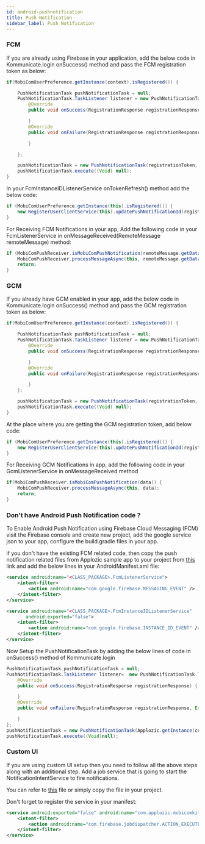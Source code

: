 ```yaml
---
id: android-pushnotification
title: Push Notification
sidebar_label: Push Notification
---
```

### FCM

If you are already using Firebase in your application, add the below code in Kommunicate.login onSuccess() method and pass the FCM registration token as below:
```java
if(MobiComUserPreference.getInstance(context).isRegistered()) {

    PushNotificationTask pushNotificationTask = null;         
    PushNotificationTask.TaskListener listener = new PushNotificationTask.TaskListener() {                  
        @Override           
        public void onSuccess(RegistrationResponse registrationResponse) {   

        }            
        @Override          
        public void onFailure(RegistrationResponse registrationResponse, Exception exception) {

        } 

    };                    

    pushNotificationTask = new PushNotificationTask(registrationToken, listener, mActivity);            
    pushNotificationTask.execute((Void) null);  
}
```
In your FcmInstanceIDListenerService onTokenRefresh() method add the below code:

```java
if (MobiComUserPreference.getInstance(this).isRegistered()) {
    new RegisterUserClientService(this).updatePushNotificationId(registrationToken);
}
```

For Receiving FCM Notifications in your app, Add the following code in your FcmListenerService in onMessageReceived(RemoteMessage remoteMessage) method:
```java
if (MobiComPushReceiver.isMobiComPushNotification(remoteMessage.getData())) {
    MobiComPushReceiver.processMessageAsync(this, remoteMessage.getData());
    return;
}
```
### GCM

If you already have GCM enabled in your app, add the below code in Kommunicate.login onSuccess() method and pass the GCM registration token as below:
```java
if(MobiComUserPreference.getInstance(context).isRegistered()) {

    PushNotificationTask pushNotificationTask = null;         
    PushNotificationTask.TaskListener listener = new PushNotificationTask.TaskListener() {                  
        @Override           
        public void onSuccess(RegistrationResponse registrationResponse) {   

        }            
        @Override          
        public void onFailure(RegistrationResponse registrationResponse, Exception exception) {

        } 
    };                    

    pushNotificationTask = new PushNotificationTask(registrationToken, listener, mActivity);            
    pushNotificationTask.execute((Void) null);  
}
```
At the place where you are getting the GCM registration token, add below code:
```java
if (MobiComUserPreference.getInstance(this).isRegistered()) {
    new RegisterUserClientService(this).updatePushNotificationId(registrationToken);
}
```
For Receiving GCM Notifications in app, add the following code in your GcmListenerService in onMessageReceived method
```java
if(MobiComPushReceiver.isMobiComPushNotification(data)) {            
    MobiComPushReceiver.processMessageAsync(this, data);               
    return;          
}
```

### Don't have Android Push Notification code ?
To Enable Android Push Notification using Firebase Cloud Messaging (FCM) visit the Firebase console and create new project, add the google service json to your app, configure the build.gradle files in your app.

if you don't have the existing FCM related code, then copy the push notification related files from Applozic sample app to your project from [this](https://github.com/AppLozic/Applozic-Android-SDK/tree/master/app/src/main/java/com/applozic/mobicomkit/sample/pushnotification)
 link and add the below lines in your AndroidManifest.xml file:

```xml
<service android:name="<CLASS_PACKAGE>.FcmListenerService">
    <intent-filter>
        <action android:name="com.google.firebase.MESSAGING_EVENT" />
    </intent-filter>
</service>

<service android:name="<CLASS_PACKAGE>.FcmInstanceIDListenerService"
       android:exported="false">
    <intent-filter>
        <action android:name="com.google.firebase.INSTANCE_ID_EVENT" />
    </intent-filter>
</service>
```
Now Setup the PushNotificationTask by adding the below lines of code in onSuccess() method of Kommunicate.login
```java
PushNotificationTask pushNotificationTask = null;
PushNotificationTask.TaskListener listener=  new PushNotificationTask.TaskListener() {
    @Override
    public void onSuccess(RegistrationResponse registrationResponse) {

    }
    @Override
    public void onFailure(RegistrationResponse registrationResponse, Exception exception) {

    }
};
pushNotificationTask = new PushNotificationTask(Applozic.getInstance(context).getDeviceRegistrationId(),listener,context);
pushNotificationTask.execute((Void)null);
```

### Custom UI

If you are using custom UI setup then you need to follow all the above steps along with an additional step. Add a job service that is going to start the NotificationIntentService to fire notifications.

You can refer to [this](https://github.com/AppLozic/Applozic-Android-SDK/blob/master/mobicomkitui/src/main/java/com/applozic/mobicomkit/uiwidgets/notification/PushNotificationJobService.java) file or simply copy the file in your project.

Don't forget to register the service in your manifest:
```xml
<service android:exported="false" android:name="com.applozic.mobicomkit.uiwidgets.notification.PushNotificationJobService">
    <intent-filter>
        <action android:name="com.firebase.jobdispatcher.ACTION_EXECUTE"/>
    </intent-filter>
</service>
```
